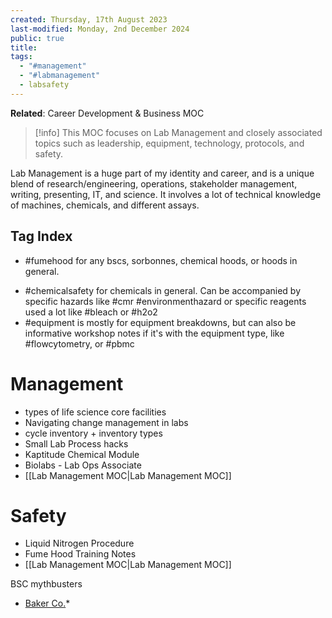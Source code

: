 ```yaml
---
created: Thursday, 17th August 2023
last-modified: Monday, 2nd December 2024
public: true
title: 
tags:
  - "#management"
  - "#labmanagement"
  - labsafety
---
```

**Related**: Career Development & Business MOC

> [!info]
> This MOC focuses on Lab Management and closely associated topics such as leadership, equipment, technology, protocols, and safety.

Lab Management is a huge part of my identity and career, and is a unique blend of research/engineering, operations, stakeholder management, writing, presenting, IT, and science. It involves a lot of technical knowledge of machines, chemicals, and different assays.

## Tag Index
* #fumehood for any bscs, sorbonnes, chemical hoods, or hoods in general. 
- #chemicalsafety for chemicals in general. Can be accompanied by specific hazards like #cmr #environmenthazard or specific reagents used a lot like #bleach or #h2o2
- #equipment is mostly for equipment breakdowns, but can also be informative workshop notes if it's with the equipment type, like #flowcytometry, or #pbmc




# Management
- types of life science core facilities
- Navigating change management in labs
- cycle inventory + inventory types
- Small Lab Process hacks
- Kaptitude Chemical Module
- Biolabs - Lab Ops Associate
- [[Lab Management MOC|Lab Management MOC]]

# Safety
- Liquid Nitrogen Procedure
- Fume Hood Training Notes
- [[Lab Management MOC|Lab Management MOC]]



BSC mythbusters
* [Baker Co.](https://bakerco.com/science-partnerships/bsc-mythbusters/)*